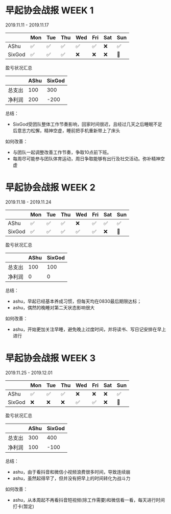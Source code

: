 # 早起协会战报 WEEK 1

2019.11.11 - 2019.11.17

|        | Mon  | Tue  | Thu  | Wed  | Fri  | Sat  | Sun  |
| ------ | ---- | ---- | ---- | ---- | ---- | ---- | ---- |
| AShu   | ✅    | ✅    | ✅    | ✅    | ✅    | ❌    | ✅    |
| SixGod | ✅    | ✅    | ✅    | ❌    | ❌    | ❌    | 🌙    |

盈亏状况汇总

|        | AShu | SixGod |
| ------ | ---- | ------ |
| 总支出 | 100  | 300    |
| 净利润 | 200  | -200   |



总结：

- SixGod受团队整体工作节奏影响，回家时间很迟，且经过几天之后睡眠不足后意志力松懈，精神空虚，睡前把手机重新带上了床头

如何改善：

- 与团队一起调整改善工作节奏，争取10点前下班。
- 每周尽可能参与团队体育运动，周日争取能够有出行及社交活动。弥补精神空虚


# 早起协会战报 WEEK 2

2019.11.18 - 2019.11.24

|        | Mon  | Tue  | Thu  | Wed  | Fri  | Sat  | Sun  |
| ------ | ---- | ---- | ---- | ---- | ---- | ---- | ---- |
| AShu   | ✅    | ✅    | ✅    | ❌    | ✅    | ✅    | ✅    |
| SixGod | ✅    | ✅    | ✅    | ✅    | ✅    | ❌    | 🌙    |

盈亏状况汇总

|        | AShu | SixGod |
| ------ | ---- | ------ |
| 总支出 | 100  | 100    |
| 净利润 | 0  | 0   |



总结：

- ashu，早起已经基本养成习惯，但每天均在0830最后期限达标；
- ashu，偶然的晚睡对第二天状态影响很大

如何改善：

- ashu，开始更加关注早睡，避免晚上过度时间，并将读书、写日记安排在早上进行


# 早起协会战报 WEEK 3

2019.11.25 - 2019.12.01

|        | Mon  | Tue  | Thu  | Wed  | Fri  | Sat  | Sun  |
| ------ | ---- | ---- | ---- | ---- | ---- | ---- | ---- |
| AShu   | ✅    | ✅    | ✅    | ❌    | ❌    | ❌    | ✅    |
| SixGod | ❌    | ❌    | ❌    | ✅    | ✅    | ❌    | 🌙    |

盈亏状况汇总

|        | AShu | SixGod |
| ------ | ---- | ------ |
| 总支出 | 300  | 400    |
| 净利润 | 100  | -100   |



总结：

- ashu，由于看抖音和微信小视频浪费很多时间，导致连续崩
- ashu，虽然起得早了，但并没有把早上的时间转化为战斗力

如何改善：

- ashu，从本周起不再看抖音短视频(除工作需要)和微信看一看，每天进行时间打卡(暂定)






